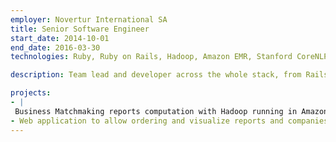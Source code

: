 ```yaml
---
employer: Novertur International SA
title: Senior Software Engineer
start_date: 2014-10-01
end_date: 2016-03-30
technologies: Ruby, Ruby on Rails, Hadoop, Amazon EMR, Stanford CoreNLP, Elastic search

description: Team lead and developer across the whole stack, from Rails to Hadoop data processing

projects:
- |
 Business Matchmaking reports computation with Hadoop running in Amazon EMR for computing scores of a company's allies, distributors, competitors and suppliers in a foreign country, based on a company's website data and business registration information
- Web application to allow ordering and visualize reports and companies information
---
```

